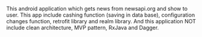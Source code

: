 This android application which gets news from newsapi.org and show to user. 
This app include cashing function (saving in data base), configuration changes function, 
retrofit library and realm library. And this application NOT include clean architecture, 
MVP pattern, RxJava and Dagger.
